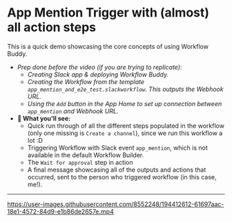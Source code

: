 # App Mention Trigger with (almost) all action steps

This is a quick demo showcasing the core concepts of using Workflow Buddy.

- _Prep done before the video (if you are trying to replicate):_
  - _Creating Slack app & deploying Workflow Buddy._
  - _Creating the Workflow from the template `app_mention_and_e2e_test.slackworkflow`. This outputs the Webhook URL._
  - _Using the `Add` button in the App Home to set up connection between `app_mention` and Webhook URL._
- **👀 What you'll see:**
  - Quick run through of all the different steps populated in the workflow (only one missing is `Create a channel`), since we run this workflow a lot :D 
  - Triggering Workflow with Slack event `app_mention`, which is not available in the default Workflow Builder.
  - The `Wait for approval` step in action
  - A final message showcasing all of the outputs and actions that occurred, sent to the person who triggered workflow (in this case, me!).

---

https://user-images.githubusercontent.com/8552248/194412612-61697aac-18e1-4572-84d9-e1b86de2657e.mp4

